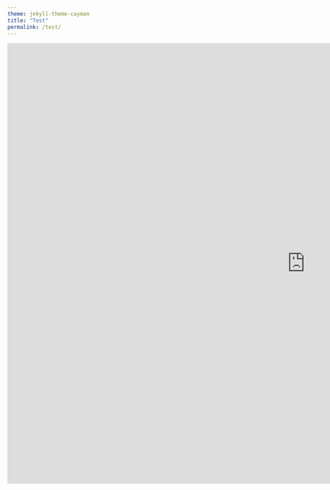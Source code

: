 ```yaml
---
theme: jekyll-theme-cayman
title: "Test"
permalink: /test/
---
```


<div align="center"><iframe id="igraph" scrolling="yes" style="border:none;" seamless="seamless" src="https://zecellomaster.github.io/tprdatarepo/SeasonTable.html" height="1000" width="1350"></iframe></div>
